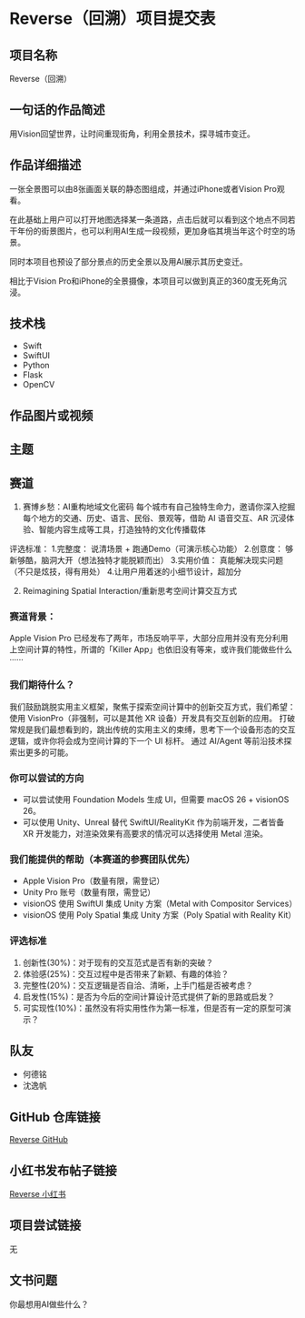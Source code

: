 # Reverse（回溯）项目提交表
## 项目名称
Reverse（回溯）

## 一句话的作品简述
用Vision回望世界，让时间重现街角，利用全景技术，探寻城市变迁。

## 作品详细描述
一张全景图可以由8张画面关联的静态图组成，并通过iPhone或者Vision Pro观看。

在此基础上用户可以打开地图选择某一条道路，点击后就可以看到这个地点不同若干年份的街景图片，也可以利用AI生成一段视频，更加身临其境当年这个时空的场景。

同时本项目也预设了部分景点的历史全景以及用AI展示其历史变迁。

相比于Vision Pro和iPhone的全景摄像，本项目可以做到真正的360度无死角沉浸。

## 技术栈
- Swift
- SwiftUI
- Python
- Flask
- OpenCV

## 作品图片或视频


## 主题


## 赛道
1. 赛博乡愁：AI重构地域文化密码
每个城市有自己独特生命力，邀请你深入挖掘每个地方的交通、历史、语言、民俗、景观等，借助 AI 语音交互、AR 沉浸体验、智能内容生成等工具，打造独特的文化传播载体

评选标准：
1.完整度： 说清场景 + 跑通Demo（可演示核心功能）
2.创意度： 够新够酷，脑洞大开（想法独特才能脱颖而出）
3.实用价值： 真能解决现实问题（不只是炫技，得有用处）
4.让用户用着迷的小细节设计，超加分

2. Reimagining Spatial Interaction/重新思考空间计算交互方式
### 赛道背景：
Apple Vision Pro 已经发布了两年，市场反响平平，大部分应用并没有充分利用上空间计算的特性，所谓的「Killer App」也依旧没有等来，或许我们能做些什么······

### 我们期待什么？
我们鼓励跳脱实用主义框架，聚焦于探索空间计算中的创新交互方式，我们希望：
使用 VisionPro（非强制，可以是其他 XR 设备）开发具有交互创新的应用。
打破常规是我们最想看到的，跳出传统的实用主义的束缚，思考下一个设备形态的交互逻辑，或许你将会成为空间计算的下一个 UI 标杆。
通过 AI/Agent 等前沿技术探索出更多的可能。

### 你可以尝试的方向
- 可以尝试使用 Foundation Models 生成 UI，但需要 macOS 26 + visionOS 26。
- 可以使用 Unity、Unreal 替代 SwiftUI/RealityKit 作为前端开发，二者皆备 XR 开发能力，对渲染效果有高要求的情况可以选择使用 Metal 渲染。

### 我们能提供的帮助（本赛道的参赛团队优先）
- Apple Vision Pro（数量有限，需登记）
- Unity Pro 账号（数量有限，需登记）
- visionOS 使用 SwiftUI 集成 Unity 方案（Metal with Compositor Services）
- visionOS 使用 Poly Spatial 集成 Unity 方案（Poly Spatial with Reality Kit）

### 评选标准
1. 创新性(30%)：对于现有的交互范式是否有新的突破？
2. 体验感(25%)：交互过程中是否带来了新颖、有趣的体验？
3. 完整性(20%)：交互逻辑是否自洽、清晰，上手门槛是否被考虑？
4. 启发性(15%)：是否为今后的空间计算设计范式提供了新的思路或启发？
5. 可实现性(10%)：虽然没有将实用性作为第一标准，但是否有一定的原型可演示？

## 队友
- 何德铭
- 沈逸帆


## GitHub 仓库链接
[Reverse GitHub](https://github.com/Savo-Shen/Reverse)

## 小红书发布帖子链接
[Reverse 小红书](https://www.xiaohongshu.com/explore/64)

## 项目尝试链接
无

## 文书问题
你最想用AI做些什么？
